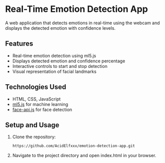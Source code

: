 # Real-Time Emotion Detection App

A web application that detects emotions in real-time using the webcam and displays the detected emotion with confidence levels.

## Features

- Real-time emotion detection using ml5.js
- Displays detected emotion and confidence percentage
- Interactive controls to start and stop detection
- Visual representation of facial landmarks

## Technologies Used

- HTML, CSS, JavaScript
- [ml5.js](https://ml5js.org/) for machine learning
- [face-api.js](https://github.com/justadudewhohacks/face-api.js) for face detection

## Setup and Usage

1. Clone the repository:
   ```bash
   https://github.com/AcidElfxxx/emotion-detection-app.git
2. Navigate to the project directory and open index.html in your browser.
